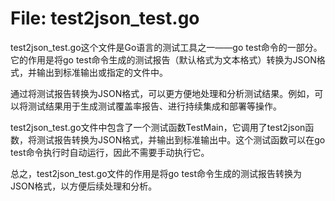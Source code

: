 # File: test2json_test.go

test2json_test.go这个文件是Go语言的测试工具之一——go test命令的一部分。它的作用是将go test命令生成的测试报告（默认格式为文本格式）转换为JSON格式，并输出到标准输出或指定的文件中。

通过将测试报告转换为JSON格式，可以更方便地处理和分析测试结果。例如，可以将测试结果用于生成测试覆盖率报告、进行持续集成和部署等操作。

test2json_test.go文件中包含了一个测试函数TestMain，它调用了test2json函数，将测试报告转换为JSON格式，并输出到标准输出中。这个测试函数可以在go test命令执行时自动运行，因此不需要手动执行它。

总之，test2json_test.go文件的作用是将go test命令生成的测试报告转换为JSON格式，以方便后续处理和分析。

